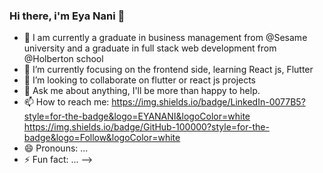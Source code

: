 ### Hi there, i'm Eya Nani 👋
- 🔭 I am currently a graduate in business management from @Sesame university and a graduate in full stack web development from @Holberton school
- 🌱 I’m currently focusing on the frontend side, learning React js, Flutter
- 👯 I’m looking to collaborate on flutter or react js projects
- 💬 Ask me about anything, I'll be more than happy to help.
- 📫 How to reach me: 
https://img.shields.io/badge/LinkedIn-0077B5?style=for-the-badge&logo=EYANANI&logoColor=white
https://img.shields.io/badge/GitHub-100000?style=for-the-badge&logo=Follow&logoColor=white
- 😄 Pronouns: ...
- ⚡ Fun fact: ...
-->
